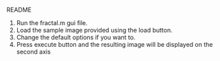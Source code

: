 README

1. Run the fractal.m gui file.
2. Load the sample image provided using the load button.
3. Change the default options if you want to.
4. Press execute button and the resulting image will be displayed on the second axis